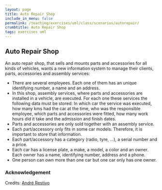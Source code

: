 ```yaml
---
layout: page
title: Auto Repair Shop
include_in_menu: false
permalink: /teaching/exercises/uml/class/scenarios/autorepair/
crumbtitle: Auto Repair Shop
tags: exercises uml
---
```


## Auto Repair Shop

An auto repair shop, that sells and mounts parts and accessories for all kinds of vehicles, wants a new information system to manage their clients, parts, accessories and assembly services:

- There are several employees. Each one of them has an unique identifying number, a name and an address.
- In this shop, assembly services, where parts and accessories are installed in a vehicle, are executed. For each one these services the following data must be stored: In which car the service was executed, how many kms had the car at the time, who was the responsible employee, which parts and accessories were fitted, how many work hours did it take and the admission and finish dates.
- Parts and accessories are only sold together with an assembly service.
- Each part/accessory only fits in some car models. Therefore, it is important to store that information.
- Each part/accessory has a category (radio, tyre, …), a serial number and a price.
- Each car has a license plate, a make, a model, a color and an owner. Each owner has a name, identifying number, address and a phone.
- One person can own more than one car but one car only has one owner.


### Acknowledgement

Credits: [André Restivo](https://web.fe.up.pt/~arestivo/page/exercises/entity-relationship/autorepair/)

